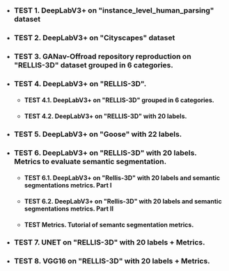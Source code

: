 - ### TEST 1. DeepLabV3+ on "instance_level_human_parsing" dataset
- ### TEST 2. DeepLabV3+ on "Cityscapes" dataset
- ### TEST 3. GANav-Offroad repository reproduction on "RELLIS-3D" dataset grouped in 6 categories.
- ### TEST 4. DeepLabV3+ on "RELLIS-3D".
  - #### TEST 4.1. DeepLabV3+ on "RELLIS-3D" grouped in 6 categories.
  - #### TEST 4.2. DeepLabV3+ on "RELLIS-3D" with 20 labels.
- ### TEST 5. DeepLabV3+ on "Goose" with 22 labels.
- ### TEST 6. DeepLabV3+ on "RELLIS-3D" with 20 labels. Metrics to evaluate semantic segmentation.
  - #### TEST 6.1. DeepLabV3+ on "Rellis-3D" with 20 labels and semantic segmentations metrics. Part I
  - #### TEST 6.2. DeepLabV3+ on "Rellis-3D" with 20 labels and semantic segmentations metrics. Part II
  - #### TEST Metrics. Tutorial of semantc segmentation metrics.
- ### TEST 7. UNET on "RELLIS-3D" with 20 labels + Metrics.
- ### TEST 8. VGG16 on "RELLIS-3D" with 20 labels + Metrics.
